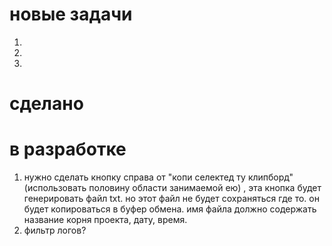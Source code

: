 


# новые задачи

1. 
3. 
2. 







# сделано





# в разработке

1. нужно сделать кнопку справа от "копи селектед ту клипборд" (использовать половину области занимаемой ею) , эта кнопка будет генерировать файл txt. но этот файл не будет сохраняться где то. он будет копироваться в буфер обмена. имя файла должно содержать название корня проекта, дату, время.
2. фильтр логов?